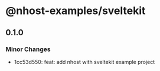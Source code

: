 # @nhost-examples/sveltekit

## 0.1.0

### Minor Changes

- 1cc53d550: feat: add nhost with sveltekit example project
